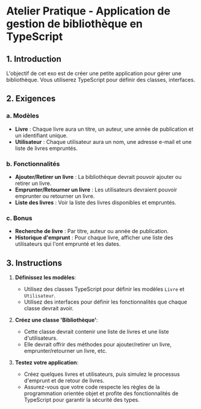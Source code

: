 # **Atelier Pratique - Application de gestion de bibliothèque en TypeScript**

## **1. Introduction**

L'objectif de cet exo est de créer une petite application pour gérer une bibliothèque. Vous utiliserez TypeScript pour définir des classes, interfaces.

## **2. Exigences**

### **a. Modèles**

- **Livre** : Chaque livre aura un titre, un auteur, une année de publication et un identifiant unique.
- **Utilisateur** : Chaque utilisateur aura un nom, une adresse e-mail et une liste de livres empruntés.

### **b. Fonctionnalités**

- **Ajouter/Retirer un livre** : La bibliothèque devrait pouvoir ajouter ou retirer un livre.
- **Emprunter/Retourner un livre** : Les utilisateurs devraient pouvoir emprunter ou retourner un livre.
- **Liste des livres** : Voir la liste des livres disponibles et empruntés.

### **c. Bonus**

- **Recherche de livre** : Par titre, auteur ou année de publication.
- **Historique d'emprunt** : Pour chaque livre, afficher une liste des utilisateurs qui l'ont emprunté et les dates.

## **3. Instructions**

1. **Définissez les modèles**:
   - Utilisez des classes TypeScript pour définir les modèles `Livre` et `Utilisateur`.
   - Utilisez des interfaces pour définir les fonctionnalités que chaque classe devrait avoir.

2. **Créez une classe 'Bibliothèque'**:
   - Cette classe devrait contenir une liste de livres et une liste d'utilisateurs.
   - Elle devrait offrir des méthodes pour ajouter/retirer un livre, emprunter/retourner un livre, etc.

3. **Testez votre application**:
   - Créez quelques livres et utilisateurs, puis simulez le processus d'emprunt et de retour de livres.
   - Assurez-vous que votre code respecte les règles de la programmation orientée objet et profite des fonctionnalités de TypeScript pour garantir la sécurité des types.
